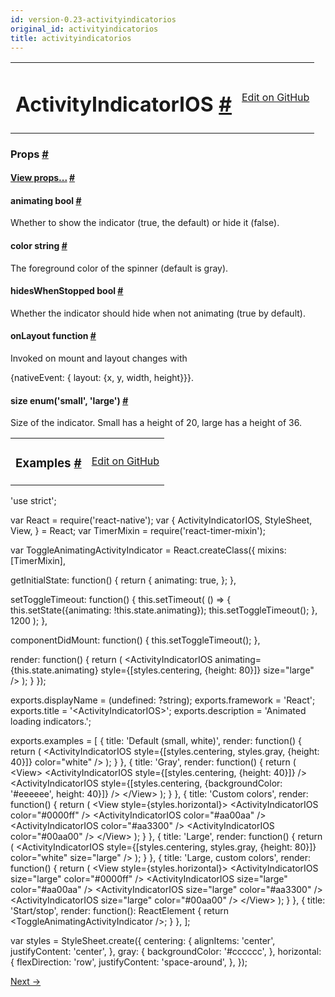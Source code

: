 ```yaml
---
id: version-0.23-activityindicatorios
original_id: activityindicatorios
title: activityindicatorios
---
```

<a id="content"></a><table width="100%"><tbody><tr><td><h1><a class="anchor" name="activityindicatorios"></a>ActivityIndicatorIOS <a class="hash-link" href="docs/activityindicatorios.html#activityindicatorios">#</a></h1></td><td style="text-align:right;"><a target="_blank" href="https://github.com/facebook/react-native/blob/master/Libraries/Components/ActivityIndicatorIOS/ActivityIndicatorIOS.ios.js">Edit on GitHub</a></td></tr></tbody></table><div><noscript></noscript><h3><a class="anchor" name="props"></a>Props <a class="hash-link" href="docs/activityindicatorios.html#props">#</a></h3><div class="props"><div class="prop"><h4 class="propTitle"><a class="anchor" name="view"></a><a href="docs/view.html#props">View props...</a> <a class="hash-link" href="docs/activityindicatorios.html#view">#</a></h4></div><div class="prop"><h4 class="propTitle"><a class="anchor" name="animating"></a>animating <span class="propType">bool</span> <a class="hash-link" href="docs/activityindicatorios.html#animating">#</a></h4><div><p>Whether to show the indicator (true, the default) or hide it (false).</p></div></div><div class="prop"><h4 class="propTitle"><a class="anchor" name="color"></a>color <span class="propType">string</span> <a class="hash-link" href="docs/activityindicatorios.html#color">#</a></h4><div><p>The foreground color of the spinner (default is gray).</p></div></div><div class="prop"><h4 class="propTitle"><a class="anchor" name="hideswhenstopped"></a>hidesWhenStopped <span class="propType">bool</span> <a class="hash-link" href="docs/activityindicatorios.html#hideswhenstopped">#</a></h4><div><p>Whether the indicator should hide when not animating (true by default).</p></div></div><div class="prop"><h4 class="propTitle"><a class="anchor" name="onlayout"></a>onLayout <span class="propType">function</span> <a class="hash-link" href="docs/activityindicatorios.html#onlayout">#</a></h4><div><p>Invoked on mount and layout changes with</p><p>  {nativeEvent: { layout: {x, y, width, height}}}.</p></div></div><div class="prop"><h4 class="propTitle"><a class="anchor" name="size"></a>size <span class="propType">enum('small', 'large')</span> <a class="hash-link" href="docs/activityindicatorios.html#size">#</a></h4><div><p>Size of the indicator. Small has a height of 20, large has a height of 36.</p></div></div></div></div><div><table width="100%"><tbody><tr><td><h3><a class="anchor" name="examples"></a>Examples <a class="hash-link" href="docs/activityindicatorios.html#examples">#</a></h3></td><td style="text-align:right;"><a target="_blank" href="https://github.com/facebook/react-native/blob/master/Examples/UIExplorer/ActivityIndicatorIOSExample.js">Edit on GitHub</a></td></tr></tbody></table><div class="prism language-javascript"><span class="token string">'use strict'</span><span class="token punctuation">;</span>

<span class="token keyword">var</span> React <span class="token operator">=</span> <span class="token function">require<span class="token punctuation">(</span></span><span class="token string">'react-native'</span><span class="token punctuation">)</span><span class="token punctuation">;</span>
<span class="token keyword">var</span> <span class="token punctuation">{</span>
  ActivityIndicatorIOS<span class="token punctuation">,</span>
  StyleSheet<span class="token punctuation">,</span>
  View<span class="token punctuation">,</span>
<span class="token punctuation">}</span> <span class="token operator">=</span> React<span class="token punctuation">;</span>
<span class="token keyword">var</span> TimerMixin <span class="token operator">=</span> <span class="token function">require<span class="token punctuation">(</span></span><span class="token string">'react-timer-mixin'</span><span class="token punctuation">)</span><span class="token punctuation">;</span>

<span class="token keyword">var</span> ToggleAnimatingActivityIndicator <span class="token operator">=</span> React<span class="token punctuation">.</span><span class="token function">createClass<span class="token punctuation">(</span></span><span class="token punctuation">{</span>
  mixins<span class="token punctuation">:</span> <span class="token punctuation">[</span>TimerMixin<span class="token punctuation">]</span><span class="token punctuation">,</span>

  getInitialState<span class="token punctuation">:</span> <span class="token keyword">function</span><span class="token punctuation">(</span><span class="token punctuation">)</span> <span class="token punctuation">{</span>
    <span class="token keyword">return</span> <span class="token punctuation">{</span>
      animating<span class="token punctuation">:</span> <span class="token boolean">true</span><span class="token punctuation">,</span>
    <span class="token punctuation">}</span><span class="token punctuation">;</span>
  <span class="token punctuation">}</span><span class="token punctuation">,</span>

  setToggleTimeout<span class="token punctuation">:</span> <span class="token keyword">function</span><span class="token punctuation">(</span><span class="token punctuation">)</span> <span class="token punctuation">{</span>
    <span class="token keyword">this</span><span class="token punctuation">.</span><span class="token function">setTimeout<span class="token punctuation">(</span></span>
      <span class="token punctuation">(</span><span class="token punctuation">)</span> <span class="token operator">=</span><span class="token operator">&gt;</span> <span class="token punctuation">{</span>
        <span class="token keyword">this</span><span class="token punctuation">.</span><span class="token function">setState<span class="token punctuation">(</span></span><span class="token punctuation">{</span>animating<span class="token punctuation">:</span> <span class="token operator">!</span><span class="token keyword">this</span><span class="token punctuation">.</span>state<span class="token punctuation">.</span>animating<span class="token punctuation">}</span><span class="token punctuation">)</span><span class="token punctuation">;</span>
        <span class="token keyword">this</span><span class="token punctuation">.</span><span class="token function">setToggleTimeout<span class="token punctuation">(</span></span><span class="token punctuation">)</span><span class="token punctuation">;</span>
      <span class="token punctuation">}</span><span class="token punctuation">,</span>
      <span class="token number">1200</span>
    <span class="token punctuation">)</span><span class="token punctuation">;</span>
  <span class="token punctuation">}</span><span class="token punctuation">,</span>

  componentDidMount<span class="token punctuation">:</span> <span class="token keyword">function</span><span class="token punctuation">(</span><span class="token punctuation">)</span> <span class="token punctuation">{</span>
    <span class="token keyword">this</span><span class="token punctuation">.</span><span class="token function">setToggleTimeout<span class="token punctuation">(</span></span><span class="token punctuation">)</span><span class="token punctuation">;</span>
  <span class="token punctuation">}</span><span class="token punctuation">,</span>

  render<span class="token punctuation">:</span> <span class="token keyword">function</span><span class="token punctuation">(</span><span class="token punctuation">)</span> <span class="token punctuation">{</span>
    <span class="token keyword">return</span> <span class="token punctuation">(</span>
      &lt;ActivityIndicatorIOS
        animating<span class="token operator">=</span><span class="token punctuation">{</span><span class="token keyword">this</span><span class="token punctuation">.</span>state<span class="token punctuation">.</span>animating<span class="token punctuation">}</span>
        style<span class="token operator">=</span><span class="token punctuation">{</span><span class="token punctuation">[</span>styles<span class="token punctuation">.</span>centering<span class="token punctuation">,</span> <span class="token punctuation">{</span>height<span class="token punctuation">:</span> <span class="token number">80</span><span class="token punctuation">}</span><span class="token punctuation">]</span><span class="token punctuation">}</span>
        size<span class="token operator">=</span><span class="token string">"large"</span>
      <span class="token operator">/</span><span class="token operator">&gt;</span>
    <span class="token punctuation">)</span><span class="token punctuation">;</span>
  <span class="token punctuation">}</span>
<span class="token punctuation">}</span><span class="token punctuation">)</span><span class="token punctuation">;</span>

exports<span class="token punctuation">.</span>displayName <span class="token operator">=</span> <span class="token punctuation">(</span>undefined<span class="token punctuation">:</span> <span class="token operator">?</span>string<span class="token punctuation">)</span><span class="token punctuation">;</span>
exports<span class="token punctuation">.</span>framework <span class="token operator">=</span> <span class="token string">'React'</span><span class="token punctuation">;</span>
exports<span class="token punctuation">.</span>title <span class="token operator">=</span> <span class="token string">'&lt;ActivityIndicatorIOS&gt;'</span><span class="token punctuation">;</span>
exports<span class="token punctuation">.</span>description <span class="token operator">=</span> <span class="token string">'Animated loading indicators.'</span><span class="token punctuation">;</span>

exports<span class="token punctuation">.</span>examples <span class="token operator">=</span> <span class="token punctuation">[</span>
  <span class="token punctuation">{</span>
    title<span class="token punctuation">:</span> <span class="token string">'Default (small, white)'</span><span class="token punctuation">,</span>
    render<span class="token punctuation">:</span> <span class="token keyword">function</span><span class="token punctuation">(</span><span class="token punctuation">)</span> <span class="token punctuation">{</span>
      <span class="token keyword">return</span> <span class="token punctuation">(</span>
        &lt;ActivityIndicatorIOS
          style<span class="token operator">=</span><span class="token punctuation">{</span><span class="token punctuation">[</span>styles<span class="token punctuation">.</span>centering<span class="token punctuation">,</span> styles<span class="token punctuation">.</span>gray<span class="token punctuation">,</span> <span class="token punctuation">{</span>height<span class="token punctuation">:</span> <span class="token number">40</span><span class="token punctuation">}</span><span class="token punctuation">]</span><span class="token punctuation">}</span>
          color<span class="token operator">=</span><span class="token string">"white"</span>
          <span class="token operator">/</span><span class="token operator">&gt;</span>
      <span class="token punctuation">)</span><span class="token punctuation">;</span>
    <span class="token punctuation">}</span>
  <span class="token punctuation">}</span><span class="token punctuation">,</span>
  <span class="token punctuation">{</span>
    title<span class="token punctuation">:</span> <span class="token string">'Gray'</span><span class="token punctuation">,</span>
    render<span class="token punctuation">:</span> <span class="token keyword">function</span><span class="token punctuation">(</span><span class="token punctuation">)</span> <span class="token punctuation">{</span>
      <span class="token keyword">return</span> <span class="token punctuation">(</span>
        &lt;View<span class="token operator">&gt;</span>
          &lt;ActivityIndicatorIOS
            style<span class="token operator">=</span><span class="token punctuation">{</span><span class="token punctuation">[</span>styles<span class="token punctuation">.</span>centering<span class="token punctuation">,</span> <span class="token punctuation">{</span>height<span class="token punctuation">:</span> <span class="token number">40</span><span class="token punctuation">}</span><span class="token punctuation">]</span><span class="token punctuation">}</span>
          <span class="token operator">/</span><span class="token operator">&gt;</span>
          &lt;ActivityIndicatorIOS
            style<span class="token operator">=</span><span class="token punctuation">{</span><span class="token punctuation">[</span>styles<span class="token punctuation">.</span>centering<span class="token punctuation">,</span> <span class="token punctuation">{</span>backgroundColor<span class="token punctuation">:</span> <span class="token string">'#eeeeee'</span><span class="token punctuation">,</span> height<span class="token punctuation">:</span> <span class="token number">40</span><span class="token punctuation">}</span><span class="token punctuation">]</span><span class="token punctuation">}</span>
          <span class="token operator">/</span><span class="token operator">&gt;</span>
        &lt;<span class="token operator">/</span>View<span class="token operator">&gt;</span>
      <span class="token punctuation">)</span><span class="token punctuation">;</span>
    <span class="token punctuation">}</span>
  <span class="token punctuation">}</span><span class="token punctuation">,</span>
  <span class="token punctuation">{</span>
    title<span class="token punctuation">:</span> <span class="token string">'Custom colors'</span><span class="token punctuation">,</span>
    render<span class="token punctuation">:</span> <span class="token keyword">function</span><span class="token punctuation">(</span><span class="token punctuation">)</span> <span class="token punctuation">{</span>
      <span class="token keyword">return</span> <span class="token punctuation">(</span>
        &lt;View style<span class="token operator">=</span><span class="token punctuation">{</span>styles<span class="token punctuation">.</span>horizontal<span class="token punctuation">}</span><span class="token operator">&gt;</span>
          &lt;ActivityIndicatorIOS color<span class="token operator">=</span><span class="token string">"#0000ff"</span> <span class="token operator">/</span><span class="token operator">&gt;</span>
          &lt;ActivityIndicatorIOS color<span class="token operator">=</span><span class="token string">"#aa00aa"</span> <span class="token operator">/</span><span class="token operator">&gt;</span>
          &lt;ActivityIndicatorIOS color<span class="token operator">=</span><span class="token string">"#aa3300"</span> <span class="token operator">/</span><span class="token operator">&gt;</span>
          &lt;ActivityIndicatorIOS color<span class="token operator">=</span><span class="token string">"#00aa00"</span> <span class="token operator">/</span><span class="token operator">&gt;</span>
        &lt;<span class="token operator">/</span>View<span class="token operator">&gt;</span>
      <span class="token punctuation">)</span><span class="token punctuation">;</span>
    <span class="token punctuation">}</span>
  <span class="token punctuation">}</span><span class="token punctuation">,</span>
  <span class="token punctuation">{</span>
    title<span class="token punctuation">:</span> <span class="token string">'Large'</span><span class="token punctuation">,</span>
    render<span class="token punctuation">:</span> <span class="token keyword">function</span><span class="token punctuation">(</span><span class="token punctuation">)</span> <span class="token punctuation">{</span>
      <span class="token keyword">return</span> <span class="token punctuation">(</span>
        &lt;ActivityIndicatorIOS
          style<span class="token operator">=</span><span class="token punctuation">{</span><span class="token punctuation">[</span>styles<span class="token punctuation">.</span>centering<span class="token punctuation">,</span> styles<span class="token punctuation">.</span>gray<span class="token punctuation">,</span> <span class="token punctuation">{</span>height<span class="token punctuation">:</span> <span class="token number">80</span><span class="token punctuation">}</span><span class="token punctuation">]</span><span class="token punctuation">}</span>
          color<span class="token operator">=</span><span class="token string">"white"</span>
          size<span class="token operator">=</span><span class="token string">"large"</span>
        <span class="token operator">/</span><span class="token operator">&gt;</span>
      <span class="token punctuation">)</span><span class="token punctuation">;</span>
    <span class="token punctuation">}</span>
  <span class="token punctuation">}</span><span class="token punctuation">,</span>
  <span class="token punctuation">{</span>
    title<span class="token punctuation">:</span> <span class="token string">'Large, custom colors'</span><span class="token punctuation">,</span>
    render<span class="token punctuation">:</span> <span class="token keyword">function</span><span class="token punctuation">(</span><span class="token punctuation">)</span> <span class="token punctuation">{</span>
      <span class="token keyword">return</span> <span class="token punctuation">(</span>
        &lt;View style<span class="token operator">=</span><span class="token punctuation">{</span>styles<span class="token punctuation">.</span>horizontal<span class="token punctuation">}</span><span class="token operator">&gt;</span>
          &lt;ActivityIndicatorIOS
            size<span class="token operator">=</span><span class="token string">"large"</span>
            color<span class="token operator">=</span><span class="token string">"#0000ff"</span>
          <span class="token operator">/</span><span class="token operator">&gt;</span>
          &lt;ActivityIndicatorIOS
            size<span class="token operator">=</span><span class="token string">"large"</span>
            color<span class="token operator">=</span><span class="token string">"#aa00aa"</span>
          <span class="token operator">/</span><span class="token operator">&gt;</span>
          &lt;ActivityIndicatorIOS
            size<span class="token operator">=</span><span class="token string">"large"</span>
            color<span class="token operator">=</span><span class="token string">"#aa3300"</span>
          <span class="token operator">/</span><span class="token operator">&gt;</span>
          &lt;ActivityIndicatorIOS
            size<span class="token operator">=</span><span class="token string">"large"</span>
            color<span class="token operator">=</span><span class="token string">"#00aa00"</span>
          <span class="token operator">/</span><span class="token operator">&gt;</span>
        &lt;<span class="token operator">/</span>View<span class="token operator">&gt;</span>
      <span class="token punctuation">)</span><span class="token punctuation">;</span>
    <span class="token punctuation">}</span>
  <span class="token punctuation">}</span><span class="token punctuation">,</span>
  <span class="token punctuation">{</span>
    title<span class="token punctuation">:</span> <span class="token string">'Start/stop'</span><span class="token punctuation">,</span>
    render<span class="token punctuation">:</span> <span class="token keyword">function</span><span class="token punctuation">(</span><span class="token punctuation">)</span><span class="token punctuation">:</span> ReactElement <span class="token punctuation">{</span>
      <span class="token keyword">return</span> &lt;ToggleAnimatingActivityIndicator <span class="token operator">/</span><span class="token operator">&gt;</span><span class="token punctuation">;</span>
    <span class="token punctuation">}</span>
  <span class="token punctuation">}</span><span class="token punctuation">,</span>
<span class="token punctuation">]</span><span class="token punctuation">;</span>

<span class="token keyword">var</span> styles <span class="token operator">=</span> StyleSheet<span class="token punctuation">.</span><span class="token function">create<span class="token punctuation">(</span></span><span class="token punctuation">{</span>
  centering<span class="token punctuation">:</span> <span class="token punctuation">{</span>
    alignItems<span class="token punctuation">:</span> <span class="token string">'center'</span><span class="token punctuation">,</span>
    justifyContent<span class="token punctuation">:</span> <span class="token string">'center'</span><span class="token punctuation">,</span>
  <span class="token punctuation">}</span><span class="token punctuation">,</span>
  gray<span class="token punctuation">:</span> <span class="token punctuation">{</span>
    backgroundColor<span class="token punctuation">:</span> <span class="token string">'#cccccc'</span><span class="token punctuation">,</span>
  <span class="token punctuation">}</span><span class="token punctuation">,</span>
  horizontal<span class="token punctuation">:</span> <span class="token punctuation">{</span>
    flexDirection<span class="token punctuation">:</span> <span class="token string">'row'</span><span class="token punctuation">,</span>
    justifyContent<span class="token punctuation">:</span> <span class="token string">'space-around'</span><span class="token punctuation">,</span>
  <span class="token punctuation">}</span><span class="token punctuation">,</span>
<span class="token punctuation">}</span><span class="token punctuation">)</span><span class="token punctuation">;</span></div></div><div class="docs-prevnext"><a class="docs-next" href="docs/datepickerios.html#content">Next →</a></div>